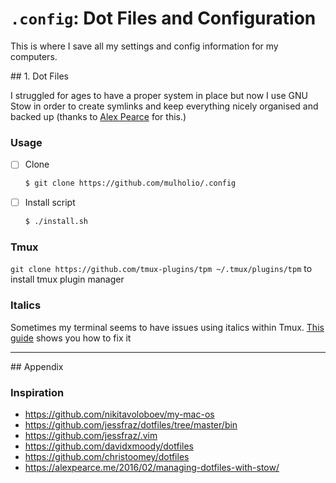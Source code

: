 # `.config`: Dot Files and Configuration

This is where I save all my settings and config information for my computers.

## 1. Dot Files

I struggled for ages to have a proper system in place but now I use GNU Stow in order to create symlinks and keep everything nicely organised and backed up (thanks to [Alex Pearce](https://github.com/alexpearce/dotfiles) for this.)

### Usage

- [ ] Clone

  ```bash
  $ git clone https://github.com/mulholio/.config
  ```

- [ ] Install script

  ```bash
  $ ./install.sh
  ```

### Tmux

`git clone https://github.com/tmux-plugins/tpm ~/.tmux/plugins/tpm` to install tmux plugin manager

### Italics

Sometimes my terminal seems to have issues using italics within Tmux. [This guide](https://alexpearce.me/2014/05/italics-in-iterm2-vim-tmux/) shows you how to fix it

---

## Appendix

### Inspiration

- https://github.com/nikitavoloboev/my-mac-os
- https://github.com/jessfraz/dotfiles/tree/master/bin
- https://github.com/jessfraz/.vim
- https://github.com/davidxmoody/dotfiles
- https://github.com/christoomey/dotfiles
- https://alexpearce.me/2016/02/managing-dotfiles-with-stow/

